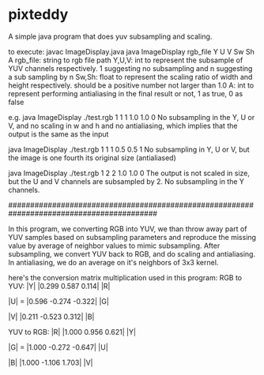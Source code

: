 # pixteddy
A simple java program that does yuv subsampling and scaling.

to execute:
javac ImageDisplay.java
java ImageDisplay rgb_file Y U V Sw Sh A
rgb_file: string to rgb file path
Y,U,V: int to represent the subsample of YUV channels respectively. 1 suggesting no subsampling and n suggesting a sub sampling by n
Sw,Sh: float to represent the scaling ratio of width and height respectively. should be a positive number not larger than 1.0
A: int to represent performing antialiasing in the final result or not, 1 as true, 0 as false

e.g.
java ImageDisplay ./test.rgb 1 1 1 1.0 1.0 0
  No subsampling in the Y, U or V, and no scaling in w and h and no antialiasing, which
  implies that the output is the same as the input

java ImageDisplay ./test.rgb 1 1 1 0.5 0.5 1
  No subsampling in Y, U or V, but the image is one fourth its original size (antialiased)
  
java ImageDisplay ./test.rgb 1 2 2 1.0 1.0 0
  The output is not scaled in size, but the U and V channels are subsampled by 2. No
  subsampling in the Y channels.
  
##########################################################################################

In this program, we converting RGB into YUV, we than throw away part of YUV samples based on subsampling parameters
and reproduce the missing value by average of neighbor values to mimic subsampling.
After subsampling, we convert YUV back to RGB, and do scaling and antialiasing.
In antialiasing, we do an average on it's neighbors of 3x3 kernel.

here's the conversion matrix multiplication used in this program:
RGB to YUV:
|Y|   |0.299  0.587  0.114| |R|

|U| = |0.596 -0.274 -0.322| |G|

|V|   |0.211 -0.523  0.312| |B|

YUV to RGB:
|R|   |1.000  0.956  0.621| |Y|

|G| = |1.000 -0.272 -0.647| |U|

|B|   |1.000 -1.106  1.703| |V|
